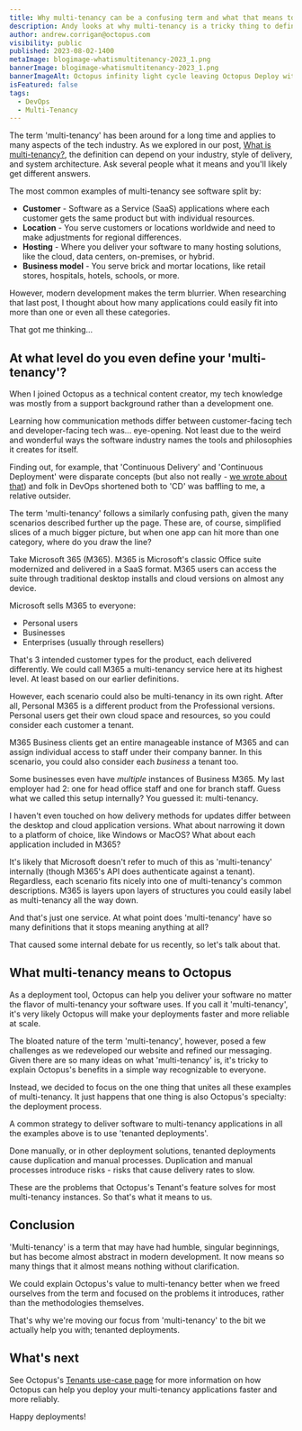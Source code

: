 ```yaml
---
title: Why multi-tenancy can be a confusing term and what that means to Octopus
description: Andy looks at why multi-tenancy is a tricky thing to define and how that affected Octopus's messaging.
author: andrew.corrigan@octopus.com
visibility: public
published: 2023-08-02-1400
metaImage: blogimage-whatismultitenancy-2023_1.png
bannerImage: blogimage-whatismultitenancy-2023_1.png
bannerImageAlt: Octopus infinity light cycle leaving Octopus Deploy with question marks and digital packages hovering above, beside a man looking confused.
isFeatured: false
tags: 
  - DevOps
  - Multi-Tenancy
---
```


The term 'multi-tenancy' has been around for a long time and applies to many aspects of the tech industry. As we explored in our post, [What is multi-tenancy?](https://octopus.com/blog/what-is-multi-tenancy), the definition can depend on your industry, style of delivery, and system architecture. Ask several people what it means and you'll likely get different answers.

The most common examples of multi-tenancy see software split by:

- **Customer** - Software as a Service (SaaS) applications where each customer gets the same product but with individual resources.
- **Location** - You serve customers or locations worldwide and need to make adjustments for regional differences.
- **Hosting** - Where you deliver your software to many hosting solutions, like the cloud, data centers, on-premises, or hybrid. 
- **Business model** - You serve brick and mortar locations, like retail stores, hospitals, hotels, schools, or more.

However, modern development makes the term blurrier. When researching that last post, I thought about how many applications could easily fit into more than one or even all these categories.

That got me thinking...

## At what level do you even define your 'multi-tenancy'?

When I joined Octopus as a technical content creator, my tech knowledge was mostly from a support background rather than a development one.

Learning how communication methods differ between customer-facing tech and developer-facing tech was... eye-opening. Not least due to the weird and wonderful ways the software industry names the tools and philosophies it creates for itself.

Finding out, for example, that 'Continuous Delivery' and 'Continuous Deployment' were disparate concepts (but also not really - [we wrote about that](https://octopus.com/devops/continuous-delivery/what-is-continuous-deployment/)) and folk in DevOps shortened both to 'CD' was baffling to me, a relative outsider.

The term 'multi-tenancy' follows a similarly confusing path, given the many scenarios described further up the page. These are, of course, simplified slices of a much bigger picture, but when one app can hit more than one category, where do you draw the line?

Take Microsoft 365 (M365). M365 is Microsoft's classic Office suite modernized and delivered in a SaaS format. M365 users can access the suite through traditional desktop installs and cloud versions on almost any device.

Microsoft sells M365 to everyone:

- Personal users
- Businesses
- Enterprises (usually through resellers)

That's 3 intended customer types for the product, each delivered differently. We could call M365 a multi-tenancy service here at its highest level. At least based on our earlier definitions.

However, each scenario could also be multi-tenancy in its own right. After all, Personal M365 is a different product from the Professional versions. Personal users get their own cloud space and resources, so you could consider each customer a tenant.

M365 Business clients get an entire manageable instance of M365 and can assign individual access to staff under their company banner. In this scenario, you could also consider each *business* a tenant too.

Some businesses even have *multiple* instances of Business M365. My last employer had 2: one for head office staff and one for branch staff. Guess what we called this setup internally? You guessed it: multi-tenancy.

I haven't even touched on how delivery methods for updates differ between the desktop and cloud application versions. What about narrowing it down to a platform of choice, like Windows or MacOS? What about each application included in M365?

It's likely that Microsoft doesn't refer to much of this as 'multi-tenancy' internally (though M365's API does authenticate against a tenant). Regardless, each scenario fits nicely into one of multi-tenancy's common descriptions. M365 is layers upon layers of structures you could easily label as multi-tenancy all the way down.

And that's just one service. At what point does 'multi-tenancy' have so many definitions that it stops meaning anything at all?

That caused some internal debate for us recently, so let's talk about that.

## What multi-tenancy means to Octopus

As a deployment tool, Octopus can help you deliver your software no matter the flavor of multi-tenancy your software uses. If you call it 'multi-tenancy', it's very likely Octopus will make your deployments faster and more reliable at scale.

The bloated nature of the term 'multi-tenancy', however, posed a few challenges as we redeveloped our website and refined our messaging. Given there are so many ideas on what 'multi-tenancy' is, it's tricky to explain Octopus's benefits in a simple way recognizable to everyone.

Instead, we decided to focus on the one thing that unites all these examples of multi-tenancy. It just happens that one thing is also Octopus's specialty: the deployment process.

A common strategy to deliver software to multi-tenancy applications in all the examples above is to use 'tenanted deployments'.

Done manually, or in other deployment solutions, tenanted deployments cause duplication and manual processes. Duplication and manual processes introduce risks - risks that cause delivery rates to slow.

These are the problems that Octopus's Tenant's feature solves for most multi-tenancy instances. So that's what it means to us.

## Conclusion

'Multi-tenancy' is a term that may have had humble, singular beginnings, but has become almost abstract in modern development. It now means so many things that it almost means nothing without clarification.

We could explain Octopus's value to multi-tenancy better when we freed ourselves from the term and focused on the problems it introduces, rather than the methodologies themselves.

That's why we're moving our focus from 'multi-tenancy' to the bit we actually help you with; tenanted deployments.

## What's next

See Octopus's [Tenants use-case page](https://octopus.com/use-case/tenanted-deployments) for more information on how Octopus can help you deploy your multi-tenancy applications faster and more reliably.

Happy deployments!